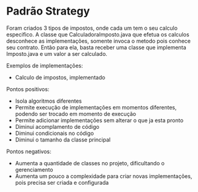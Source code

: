 # Padrão Strategy

Foram criados 3 tipos de impostos, onde cada um tem o seu calculo especifico. A classe que CalculadoraImposto.java que efetua os calculos desconhece as implementações, somente invoca o metodo pois conhece seu contrato. Então para ela, basta receber uma classe que implementa Imposto.java e um valor a ser calculado.

Exemplos de implementações:
- Calculo de impostos, implementado

Pontos positivos:
- Isola algoritmos diferentes
- Permite execução de implementações em momentos diferentes, podendo ser trocado em momento de execução
- Permite adicionar implementações sem alterar o que ja esta pronto
- Diminui acomplamento de código
- Diminui condicionais no código
- Diminui o tamanho da classe principal

Pontos negativos:
- Aumenta a quantidade de classes no projeto, dificultando o gerenciamento
- Aumenta um pouco a complexidade para criar novas implementações, pois precisa ser criada e configurada
